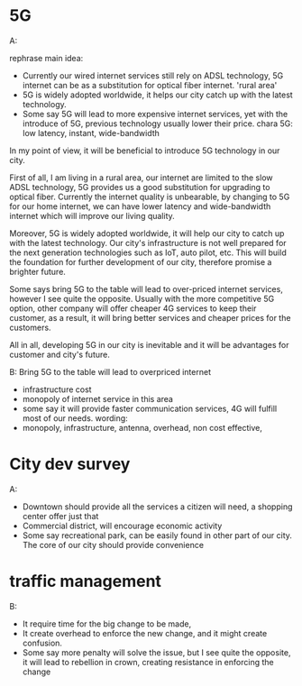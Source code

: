 # 5G
A:

rephrase main idea:

- Currently our wired internet services still rely on ADSL technology, 5G internet can be as a substitution for optical fiber internet. 'rural area'
- 5G is widely adopted worldwide, it helps our city catch up with the latest technology.
- Some say 5G will lead to more expensive internet services, yet with the introduce of 5G, previous technology usually lower their price.
chara 5G: low latency, instant, wide-bandwidth


In my point of view, it will be beneficial to introduce 5G technology in our city.

First of all, I am living in a rural area, our internet are limited to the slow ADSL technology, 5G provides us a good substitution for upgrading to optical fiber. Currently the internet quality is unbearable, by changing to 5G for our home internet, we can have lower latency and wide-bandwidth internet which will improve our living quality.

Moreover, 5G is widely adopted worldwide, it will help our city to catch up with the latest technology. Our city's infrastructure is not well prepared for the next generation technologies such as IoT, auto pilot, etc. This will build the foundation for further development of our city, therefore promise a brighter future.

Some says bring 5G to the table will lead to over-priced internet services, however I see quite the opposite. Usually with the more competitive 5G option, other company will offer cheaper 4G services to keep their customer, as a result, it will bring better services and cheaper prices for the customers.

All in all, developing 5G in our city is inevitable and it will be advantages for customer and city's future.


B:
Bring 5G to the table will lead to overpriced internet
- infrastructure cost
- monopoly of internet service in this area
- some say it will provide faster communication services, 4G will fulfill most of our needs.
wording:
- monopoly, infrastructure, antenna, overhead, non cost effective, 

# City dev survey

A:
- Downtown should provide all the services a citizen will need, a shopping center offer just that
- Commercial district, will encourage economic activity
- Some say recreational park, can be easily found in other part of our city. The core of our city should provide convenience

# traffic management

B:
- It require time for the big change to be made, 
- It create overhead to enforce the new change, and it might create confusion.
- Some say more penalty will solve the issue, but I see quite the opposite, it will lead to rebellion in crown, creating resistance in enforcing the change